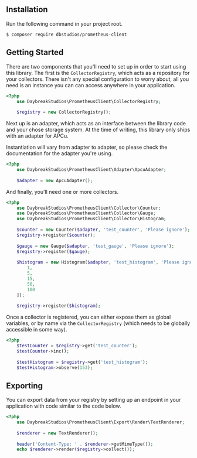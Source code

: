 ## Installation
Run the following command in your project root.

```shell
$ composer require dbstudios/prometheus-client
```

## Getting Started
There are two components that you'll need to set up in order to start using this library. The first is the
`CollectorRegistry`, which acts as a repository for your collectors. There isn't any special configuration to worry
about, all you need is an instance you can can access anywhere in your application.

```php
<?php
    use DaybreakStudios\PrometheusClient\CollectorRegistry;
    
    $registry = new CollectorRegistry();
```

Next up is an adapter, which acts as an interface between the library code and your chose storage system. At the time
of writing, this library only ships with an adapter for APCu.

Instantiation will vary from adapter to adapter, so please check the documentation for the adapter you're using.

```php
<?php
    use DaybreakStudios\PrometheusClient\Adapter\ApcuAdapter;
    
    $adapter = new ApcuAdapter();
```

And finally, you'll need one or more collectors.

```php
<?php
    use DaybreakStudios\PrometheusClient\Collector\Counter;
    use DaybreakStudios\PrometheusClient\Collector\Gauge;
    use DaybreakStudios\PrometheusClient\Collector\Histogram;
    
    $counter = new Counter($adapter, 'test_counter', 'Please ignore');
    $registry->register($counter);
    
    $gauge = new Gauge($adapter, 'test_gauge', 'Please ignore');
    $registry->register($gauge);
    
    $histogram = new Histogram($adapter, 'test_histogram', 'Please ignore', [
    	1,
    	5,
    	15,
    	50,
    	100
    ]);
    
    $registry->register($histogram);
```

Once a collector is registered, you can either expose them as global variables, or by name via the `CollectorRegistry`
(which needs to be globally accessible in some way).

```php
<?php
    $testCounter = $registry->get('test_counter');
    $testCounter->inc();
    
    $testHistogram = $registry->get('test_histogram');
    $testHistogram->observe(153);
```

## Exporting
You can export data from your registry by setting up an endpoint in your application with code similar to the code
below.

```php
<?php
    use DaybreakStudios\PrometheusClient\Export\Render\TextRenderer;
    
    $renderer = new TextRenderer();
    
    header('Content-Type: ' . $renderer->getMimeType());
    echo $renderer->render($registry->collect());
```